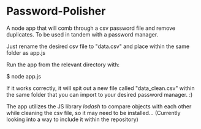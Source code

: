 # Password-Polisher
A node app that will comb through a csv password file and remove duplicates. To be used in tandem with a password manager.

Just rename the desired csv file to "data.csv" and place within the same folder as app.js

Run the app from the relevant directory with:

$ node app.js

If it works correctly, it will spit out a new file called "data_clean.csv" within the same folder that you can import to your desired password manager. :)

The app utilizes the JS library _lodash_ to compare objects with each other while cleaning the csv file, so it may need to be installed...
(Currently looking into a way to include it within the repository)
